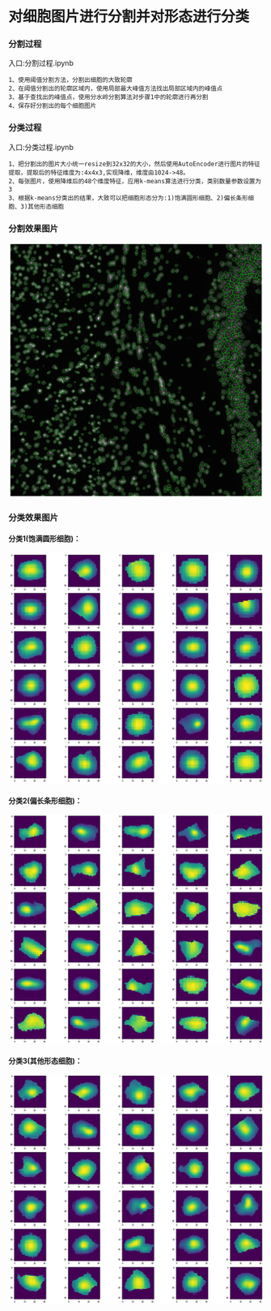 # 对细胞图片进行分割并对形态进行分类
### 分割过程
入口:分割过程.ipynb

```
1、使用阈值分割方法，分割出细胞的大致轮廓
2、在阈值分割出的轮廓区域内，使用局部最大峰值方法找出局部区域内的峰值点
3、基于查找出的峰值点，使用分水岭分割算法对步骤1中的轮廓进行再分割
4、保存好分割出的每个细胞图片
```
### 分类过程
入口:分类过程.ipynb

```
1、把分割出的图片大小统一resize到32x32的大小，然后使用AutoEncoder进行图片的特征提取，提取后的特征维度为:4x4x3,实现降维，维度由1024->48。
2、每张图片，使用降维后的48个维度特征，应用k-means算法进行分类，类别数量参数设置为3
3、根据k-means分类出的结果，大致可以把细胞形态分为:1)饱满圆形细胞、2)偏长条形细胞、3)其他形态细胞
```

### 分割效果图片
![分割效果](./images/segmentation.png)

### 分类效果图片

#### 分类1(饱满圆形细胞)：
![类型1](./images/cluster1.png)
#### 分类2(偏长条形细胞)：

![类型2](./images/cluster2.png)
#### 分类3(其他形态细胞)：

![类型3](./images/cluster3.png)